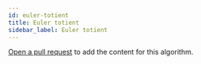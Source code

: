 ```yaml
---
id: euler-totient
title: Euler totient
sidebar_label: Euler totient
---
```


[Open a pull request](https://github.com/AllAlgorithms/algorithms/tree/master/docs/euler-totient.md) to add the content for this algorithm.